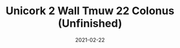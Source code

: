 ---
tags: 
  - "To Market"
  - "Cork Flooring"
title: "Unicork 2 Wall Tmuw 22 Colonus (Unfinished)"
designer: "To Market"
image_primary: "img/COLONUS_WALL%20(NAT%20UNFINISHED)_DSC_3282_j.jpg"
href: "https://www.tomkt.com/unicork-2-swatches"
description: "11.82%22%20x%2023.63%22%20TILES"
category: "cork-flooring"
subtitle: ""
manufacturer: "ToMarket"
slug: "/manufacturers/tomarket/cork-flooring/to-market-unicork-2-wall-tmuw-22-colonus-unfinished"
date: "2021-02-22"
---